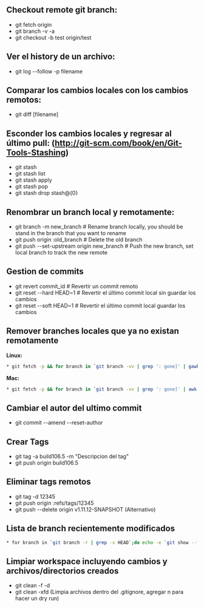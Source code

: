 Checkout remote git branch:
---------------------------

* git fetch origin
* git branch -v -a
* git checkout -b test origin/test

Ver el history de un archivo:
-----------------------------

* git log --follow -p filename

Comparar los cambios locales con los cambios remotos:
-----------------------------------------------------

* git diff [filename]

Esconder los cambios locales y regresar al último pull:
(http://git-scm.com/book/en/Git-Tools-Stashing)
-------------------------------------------------------

* git stash
* git stash list
* git stash apply
* git stash pop
* git stash drop stash@{0}

Renombrar un branch local y remotamente:
----------------------------------------

* git branch -m new_branch         	    # Rename branch locally, you should be stand in the branch that you want to rename    
* git push origin :old_branch                 # Delete the old branch    
* git push --set-upstream origin new_branch   # Push the new branch, set local branch to track the new remote

Gestion de commits
-------------------------
* git revert commit_id			# Revertir un commit remoto
* git reset --hard HEAD~1			# Revertir el último commit local sin guardar los cambios
* git reset --soft HEAD~1			# Revertir el último commit local guardar los cambios

Remover branches locales que ya no existan remotamente
------------------------------------------------------

**Linux:**
```sh
* git fetch -p && for branch in `git branch -vv | grep ': gone]' | gawk '{print $1}'`; do git branch -D $branch; done
```

**Mac:**
```sh
* git fetch -p && for branch in `git branch -vv | grep ': gone]' | awk '{print $1}'`; do git branch -D $branch; done
```

Cambiar el autor del ultimo commit
----------------------------------
* git commit --amend --reset-author

Crear Tags
----------
* git tag -a build106.5 -m "Descripcion del tag"
* git push origin build106.5

Eliminar tags remotos
---------------------
* git tag -d 12345
* git push origin :refs/tags/12345
* git push --delete origin v1.11.12-SNAPSHOT  (Alternativo)

Lista de branch recientemente modificados
-----------------------------------------
```sh
* for branch in `git branch -r | grep -v HEAD`;do echo -e `git show --format="%ci %cr" $branch | head -n 1` \\t$branch; done | sort -r
```

Limpiar workspace incluyendo cambios y archivos/directorios creados
-------------------------------------------------------------------
* git clean -f -d
* git clean -xfd (Limpia archivos dentro del .gitignore, agregar n para hacer un dry run)
